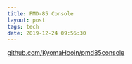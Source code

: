 ```yaml
---
title: PMD-85 Console
layout: post
tags: tech
date: 2019-12-24 09:56:30
---
```

<a target="_blank" href="https://github.com/KyomaHooin/pmd85console">github.com/KyomaHooin/pmd85console</a>
